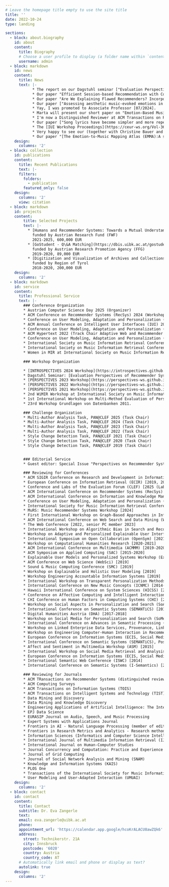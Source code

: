 ```yaml
---
# Leave the homepage title empty to use the site title
title: ''
date: 2022-10-24
type: landing

sections:
  - block: about.biography
    id: about
    content:
      title: Biography
      # Choose a user profile to display (a folder name within `content/authors/`)
      username: admin
  - block: markdown
    id: news
    content:
      title: News
      text: |-
            * The report on our Dagstuhl seminar ["Evaluation Perspectives of Recommender Systems: Driving Research and Education (Dagstuhl Seminar 24211"](https://drops.dagstuhl.de/entities/document/10.4230/DagRep.14.5.58) is out [11/2024].  
            * Our paper "Efficient Session-based Recommendation with Contrastive Graph-based Shortest Path Search" has just appeared in ACM Transactions on Recommender Systems [11/2024].  
            * Our paper "Are We Explaining Flawed Recommenders? Incorporating Recommender Performance for Evaluating Explainers" has been accepted at RecSys 2024 as an LBR paper [09/2024].  
            * Our paper ["Assessing aesthetic music-evoked emotions in a minute or less: A comparison of the GEMS-45 and the GEMS-9"](https://doi.org/10.1177/10298649241256252) was accepted for publication in the Musicae Scientiae journal [08/2024].  
            * Yay, I was promoted to Associate Professor [07/2024].  
            * Marta will present our short paper on "Emotion-Based Music Recommendation from Quality Annotations and Large-Scale User-Generated Tags" co-authored by Marta Moscati, Hannah Strauß, Peer-Ole Jacobsen, Andreas Peintner, Eva Zangerle, Marcel Zentner and Markus Schedl at the 32nd ACM Conference on User Modeling, Adaptation and Personalization next week. [06/2024].  
            * I'm now a Distinguished Reviewer at ACM Transactions on Recommender Systems (TORS) [04/2024].  
            * Our paper ["Song lyrics have become simpler and more repetitive over the last five decades"](https://www.nature.com/articles/s41598-024-55742-x) has appeared in Nature Scientific Reports :) [04/2024]. 
            * The [IUI Workshop Proceedings](https://ceur-ws.org/Vol-3660/) are now out, co-edited by Axel Soto and me [04/2024].   
            * Very happy to see our (together with Christine Bauer and Alan Said) Special Issue on ["Perspectives on Recommender Systems Evaluation"](https://dl.acm.org/toc/tors/2024/2/1) appear in ACM Transactions on Recommender Systems [03/2024].  
            * Our paper "[The Emotion-to-Music Mapping Atlas (EMMA):A systematically organized online database of emotionally evocative music excerpts](https://rdcu.be/dyql3)" (by Hannah Strauß, Julia Vigl,  Peer-Ole Jacobsen, Martin Bayer, Francesca Talamini, Wolfgang Vigl, me, and Marcel Zentner) has just appeared in Behavior Research Methods [02/2024].  
    design: 
      columns: '2'
  - block: collection
    id: publications
    content:
      title: Recent Publications
      text: |-
      filters:
        folders:
          - publication
        featured_only: false
    design:
      columns: '2'
      view: citation
  - block: markdown
    id: projects
    content:
        title: Selected Projects
        text: |-
          * [Humans and Recommender Systems: Towards a Mutual Understanding](https://humrec.github.io/) (principal investigator)  
            funded by Austrian Research Fund (FWF)  
            2021-2025, 600,000 EUR
          * [GoStudent - Q\&A Matching](https://dbis.uibk.ac.at/gostudent-question-answering-system) (principal investigator)  
            funded by Austrian Research Promotion Agency (FFG)  
            2019-2020, 89,000 EUR 
          * [Digitization and Visualization of Archives and Collections](https://dbis-digivis.uibk.ac.at/mediawiki/index.php/Project_Digivis) (co-principal investigator)  
            funded by Region of Tyrol   
            2018-2020, 200,000 EUR
    design: 
      columns: '2'
  - block: markdown
    id: service
    content:
      title: Professional Service
      text: |-
        ### Conference Organization  
        * Austrian Computer Science Day 2025 (Organizer)  
        * ACM Conference on Recommender Systems (RecSys) 2024 (Workshop Chair)  
        * Conference on User Modeling, Adaptation and Personalization (UMAP) 2024 (Track Chair Personalized Recommender Systems)
        * ACM Annual Conference on Intelligent User Interfaces (IUI) 2024 (Workshop and Tutorials Chair)  
        * Conference on User Modeling, Adaptation and Personalization (UMAP) 2022 (Track Chair Personalized Recommender Systems)
        * ACM Hypertext 2022 (Track Chair Adaptive Web and Recommender Systems)
        * Conference on User Modeling, Adaptation and Personalization (UMAP) 2021 (Late Breaking Results and Demo Chair)
        * International Society on Music Information Retrieval Conference (ISMIR) 2020 (Publication Chair)
        * International Society on Music Information Retrieval Conference (ISMIR) 2019 (Tutorials Chair)
        * Women in MIR at International Society on Music Information Retrieval Conference (ISMIR) 2018 (WiMIR Chair)

        ### Workshop Organization

        * [INTROSPECTIVES 2024 Workshop](https://introspectives.github.io/): Reflections on Recommender Systems Past, Present, and Future at ACM Recommender Systems 2024.    
        * Dagstuhl Seminar: [Evaluation Perspectives of Recommender Systems: Driving Research and Education 2024](https://www.dagstuhl.de/de/seminars/seminar-calendar/seminar-details/24211).  
        * [PERSPECTIVES 2023 Workshop](https://perspectives-ws.github.io/2023/): 3rd Perspectives on the Evaluation of Recommender Systems Workshop at ACM Recommender Systems 2023.  
        * [PERSPECTIVES 2022 Workshop](https://perspectives-ws.github.io/2022/): 2nd Perspectives on the Evaluation of Recommender Systems Workshop at ACM Recommender Systems 2022.
        * [PERSPECTIVES 2021 Workshop](https://perspectives-ws.github.io/2021/): Perspectives on the Evaluation of Recommender Systems Workshop at ACM Recommender Systems 2021.
        * 2nd WiMIR Workshop at International Society on Music Information Retrieval Conference (Project Guide for Multi-Dimensional User Models for MIR).
        * 1st International Workshop on Multi-Method Evaluation of Personalized Systems @UMAP 2018 – User Modelling, Adaptation and Personalization, 2018.
        * 23rd Workshop Grundlagen von Datenbanken 2011.

        ### Challenge Organization 
        * Multi-Author Analysis Task, PAN@CLEF 2025 (Task Chair)
        * Multi-Author Analysis Task, PAN@CLEF 2024 (Task Chair)
        * Multi-Author Analysis Task, PAN@CLEF 2023 (Task Chair)
        * Multi-Author Analysis Task, PAN@CLEF 2022 (Task Chair)
        * Style Change Detection Task, PAN@CLEF 2021 (Task Chair)
        * Style Change Detection Task, PAN@CLEF 2020 (Task Chair)
        * Style Change Detection Task, PAN@CLEF 2019 (Task Chair)


        ### Editorial Service
        * Guest editor: Special Issue "Perspectives on Recommender Systems Evaluation" in ACM Transactions on Recommender Systems (together with Christine Bauer and Alan Said) [2022-2024]  

        ### Reviewing for Conferences
        * ACM SIGIR Conference on Research and Development in Information Retrieval (SIGIR) [2022, senior PC member 2023--2025]
        * European Conference on Information Retrieval (ECIR) [2019, 2021-2023, 2024 (workshops), 2025]
        * Conference and Labs of the Evaluation Forum (CLEF) [2025 (Lab Proposals)]   
        * ACM International Conference on Recommender Systems (RecSys) [2018-2022; best reviewer award nominee 2018; senior PC member 2024]  
        * ACM International Conference on Information and Knowledge Management (CIKM) [2024, senior PC member for short papers 2024]
        * Conference on User Modeling, Adaptation and Personalization (UMAP) [2019-2021, 2023-2024; best reviewer award nominee 2023]
        * International Society for Music Information Retrieval Conference (ISMIR) [2016, meta-reviewer 2017-2022, 2024]
        * MuRS: Music Recommender Systems Workshop [2024]  
        * First International Workshop on Graph-Based Approaches in Information Retrieval [2024]  
        * ACM International Conference on Web Search and Data Mining (WSDM) [2023]
        * The Web Conference [2022, senior PC member 2023]
        * International Workshop on Algorithmic Bias in Search and Recommendation [2020-2023]
        * Workshop on Adaptive and Personalized Explainable User Interfaces [2022]
        * International Symposium on Open Collaboration (OpenSym) [2021]
        * Workshop on Computational Humanities Research [2020-2021]
        * ACM International Conference on Multimedia (ACMMM) [2019-2020]
        * ACM Symposium on Applied Computing (SAC) [2015-2020]
        * Explainable User Models and Personalized Systems Workshop (ExUM) [2020]
        * ACM Conference on Web Science (WebSci) [2019]
        * Sound & Music Computing Conference (SMC) [2019]
        * Workshop on Explainable and Holistic User Modeling [2019]
        * Workshop Engineering Accountable Information Systems [2019]
        * International Workshop on Transparent Personalization Methods based on Heterogeneous Personal Data [2019]
        * International Conference on New Music Concepts (ICNMC) [2014-2019]
        * Hawaii International Conference on System Sciences (HICSS) [2016-2019]
        * Conference on Affective Computing and Intelligent Interaction (ACII) [2017, 2019]
        * CHI Conference on Human Factors in Computing Systems (CHI) [2018]
        * Workshop on Social Aspects in Personalization and Search (SoAPS) [2018]
        * International Conference on Semantic Systems (SEMANTiCS) [2014-2018]
        * Digital Humanities Austria (DHA) [2017-2018]
        * Workshop on Social Media for Personalization and Search (SoMePeaS) [2017]
        * International Conference on Advances in Semantic Processing (SemaPro) [2017]
        * Workshop on Linked Enterprise Data Services, Provenance, Linking and QualitY (LEDSPLaY) [2017]
        * Workshop on Engineering Computer-Human Interaction in Recommender Systems (EnCHIReS) [2016]
        * European Conference on Information Systems (ECIS, Social Media in Business and Society) [2016]
        * International Conference on Semantic Systems (SEMANTiCS), Poster Track [2014-2016]
        * Affect and Sentiment in Multimedia Workshop (ASM) [2015]
        * International Workshop on Social Media Retrieval and Analysis (Somera) [2014-2015]
        * European Conference on Information Systems (ECIS, Social Media Research and Analytics Track) [2015]
        * International Semantic Web Conference (ISWC) [2014]
        * International Conference on Semantic Systems (I-Semantics) [2012-2013]

        ### Reviewing for Journals
        * ACM TRansactions on Recommender Systems (distinguished reviewer)  
        * ACM Computing Surveys  
        * ACM Transactions on Information Systems (TOIS)
        * ACM Transactions on Intelligent Systems and Technology (TIST)
        * Data Mining and Discovery
        * Data Mining and Knowledge Discovery
        * Engineering Applications of Artificial Intelligence: The International Journal of Intelligent Real-Time Automation
        * EPJ Data Science 
        * EURASIP Journal on Audio, Speech, and Music Processing
        * Expert Systems with Applications Journal
        * Frontiers in AI - Natural Language Processing (member of editorial team)
        * Frontiers in Research Metrics and Analytics - Research methods (member of editorial team)
        * Information Sciences (Informatics and Computer Science Intelligent Systems Applications)
        * International Journal of Multimedia Information Retrieval (IJMIR)
        * International Journal on Human-Computer Studies
        * Journal Concurrency and Computation: Practice and Experience
        * Journal of Grid Computing
        * Journal of Social Network Analysis and Mining (SNAM)
        * Knowledge and Information Systems (KAIS)
        * PLOS One
        * Transactions of the International Society for Music Information Retrieval (TISMIR)
        * User Modeling and User-Adapted Interaction (UMUAI)
    design: 
      columns: '2'
  - block: contact
    id: contact
    content:
      title: Contact
      subtitle: Dr. Eva Zangerle
      text: 
      email: eva.zangerle@uibk.ac.at
      phone: 
      appointment_url: 'https://calendar.app.google/hcoKrALACU8awZQk6'
      address:
        street: Technikerstr. 21A
        city: Innsbruck
        postcode: '6020'
        country: Austria
        country_code: AT
      # Automatically link email and phone or display as text?
      autolink: true
    design:
      columns: '2'
---
```

